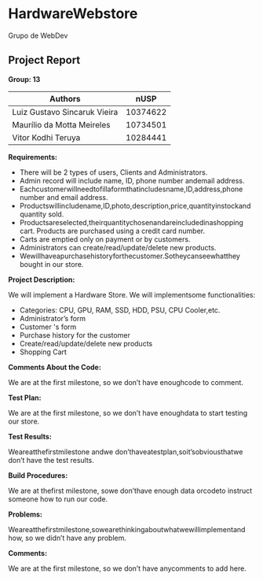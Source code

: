 # HardwareWebstore
Grupo de WebDev

## Project Report

**Group: 13**

| **Authors** | **nUSP** |
| --- | --- |
| Luiz Gustavo Sincaruk Vieira | 10374622 |
| Maurílio da Motta Meireles | 10734501 |
| Vitor Kodhi Teruya | 10284441 |

**Requirements:**

- There will be 2 types of users, Clients and Administrators.
- Admin record will include name, ID, phone number andemail address.
- Eachcustomerwillneedtofillaformthatincludesname,ID,address,phone
    number and email address.
- Productswillincludename,ID,photo,description,price,quantityinstockand
    quantity sold.
- Productsareselected,theirquantitychosenandareincludedinashopping
    cart. Products are purchased using a credit card number.
- Carts are emptied only on payment or by customers.
- Administrators can create/read/update/delete new products.
- Wewillhaveapurchasehistoryforthecustomer.Sotheycanseewhatthey
    bought in our store.

**Project Description:**

We will implement a Hardware Store. We will implementsome functionalities:

- Categories: CPU, GPU, RAM, SSD, HDD, PSU, CPU Cooler,etc.
- Administrator’s form
- Customer 's form
- Purchase history for the customer
- Create/read/update/delete new products
- Shopping Cart

**Comments About the Code:**

We are at the first milestone, so we don’t have enoughcode to comment.

**Test Plan:**

We are at the first milestone, so we don’t have enoughdata to start testing our store.

**Test Results:**


Weareatthefirstmilestone andwe don’thaveatestplan,soit’sobviousthatwe
don’t have the test results.

**Build Procedures:**

We are at thefirst milestone, sowe don’thave enough data orcodeto instruct
someone how to run our code.

**Problems:**

Weareatthefirstmilestone,sowearethinkingaboutwhatwewillimplementand
how, so we didn’t have any problem.

**Comments:**

We are at the first milestone, so we don’t have anycomments to add here.




